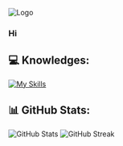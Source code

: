 ![Logo](https://cdn.discordapp.com/attachments/1144751848369180742/1144761706539667546/Sem_Titulo-1.png)

### Hi 

## 💻 Knowledges:
[![My Skills](https://skills.thijs.gg/icons?i=html,css,js,cs,figma)](https://skills.thijs.gg)
## 📊 GitHub Stats:
![GitHub Stats](https://github-readme-stats.vercel.app/api?username=pequenu&show_icons=true&hide_border=true&card_width=400&bg_color=2D333B&title_color=ffffff&text_color=d1d1d1&icon_color=d1d1d1&include_all_commits=false&count_private=false)
![GitHub Streak](http://github-readme-streak-stats.herokuapp.com?user=pequenu&hide_border=true&card_width=466&background=2D333B&ring=FFFFFF&currStreakLabel=FFFFFF&sideNums=FFFFFF&currStreakNum=FFFFFF&fire=FFFFFF&sideLabels=FFFFFF&dates=D1D1D1&hide_longest_streak=true)

